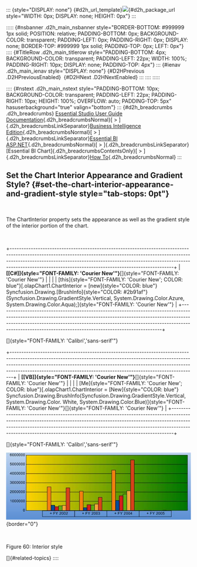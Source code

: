 ::: {style="DISPLAY: none"}
[](ms-xhelp:///?Id=d2h_url_template){#d2h_url_template}![](!package_url!){#d2h_package_url style="WIDTH: 0px; DISPLAY: none; HEIGHT: 0px"}
:::

::::: {#nsbanner .d2h_main_nsbanner style="BORDER-BOTTOM: #999999 1px solid; POSITION: relative; PADDING-BOTTOM: 0px; BACKGROUND-COLOR: transparent; PADDING-LEFT: 0px; PADDING-RIGHT: 0px; DISPLAY: none; BORDER-TOP: #999999 1px solid; PADDING-TOP: 0px; LEFT: 0px"}
:::: {#TitleRow .d2h_main_titlerow style="PADDING-BOTTOM: 4px; BACKGROUND-COLOR: transparent; PADDING-LEFT: 22px; WIDTH: 100%; PADDING-RIGHT: 10px; DISPLAY: none; PADDING-TOP: 4px"}
::: {#ienav .d2h_main_ienav style="DISPLAY: none"}
[](ms-xhelp:///?Id=29e66ab4-cb59-4812-aed7-e18501b190fa){#D2HPrevious .D2HPreviousEnabled}  [](ms-xhelp:///?Id=ee89bf8e-c758-4918-a5c6-30f02ba8ab2c){#D2HNext .D2HNextEnabled}
:::
::::
:::::

:::: {#nstext .d2h_main_nstext style="PADDING-BOTTOM: 10px; BACKGROUND-COLOR: transparent; PADDING-LEFT: 22px; PADDING-RIGHT: 10px; HEIGHT: 100%; OVERFLOW: auto; PADDING-TOP: 5px" hasuserbackground="true" valign="bottom"}
::: {#d2h_breadcrumbs .d2h_breadcrumbs}
[Essential Studio User Guide Documentation](ms-xhelp:///?Id=12457748-09e3-4d74-a240-8e049cedf030){.d2h_breadcrumbsNormal}[ \> ]{.d2h_breadcrumbsLinkSeparator}[Business Intelligence Edition](ms-xhelp:///?Id=fdf33dd8-62b2-47b9-ad7b-fc50e590bca5){.d2h_breadcrumbsNormal}[ \> ]{.d2h_breadcrumbsLinkSeparator}[Essential BI ASP.NET](ms-xhelp:///?Id=99c6694e-59c3-4c59-abb5-ce9ce9a948bc){.d2h_breadcrumbsNormal}[ \> ]{.d2h_breadcrumbsLinkSeparator}[Essential BI Chart]{.d2h_breadcrumbsContentsOnly}[ \> ]{.d2h_breadcrumbsLinkSeparator}[How To](ms-xhelp:///?Id=af7cbbbd-bb44-4eac-b709-969d57baee73){.d2h_breadcrumbsNormal}
:::

## Set the Chart Interior Appearance and Gradient Style? {#set-the-chart-interior-appearance-and-gradient-style style="tab-stops: 0pt"}

 

The ChartInterior property sets the appearance as well as the gradient style of the interior portion of the chart.

 

+---------------------------------------------------------------------------------------------------------------------------------------------------------------------------------------------------------------------------------------------------------------------------------------------------------------+
| **[\[C#\]]{style="FONT-FAMILY: 'Courier New'"}**[]{style="FONT-FAMILY: 'Courier New'"}                                                                                                                                                                                                                        |
|                                                                                                                                                                                                                                                                                                               |
| [this]{style="FONT-FAMILY: 'Courier New'; COLOR: blue"}[.olapChart1.ChartInterior = [new]{style="COLOR: blue"} Syncfusion.Drawing.[BrushInfo]{style="COLOR: #2b91af"}(Syncfusion.Drawing.GradientStyle.Vertical, System.Drawing.Color.Azure, System.Drawing.Color.Aqua);]{style="FONT-FAMILY: 'Courier New'"} |
+---------------------------------------------------------------------------------------------------------------------------------------------------------------------------------------------------------------------------------------------------------------------------------------------------------------+

[]{style="FONT-FAMILY: 'Calibri','sans-serif'"} 

+-------------------------------------------------------------------------------------------------------------------------------------------------------------------------------------------------------------------------------------------------------------------------------------------------------------------------+
| **[\[VB\]]{style="FONT-FAMILY: 'Courier New'"}**[]{style="FONT-FAMILY: 'Courier New'"}                                                                                                                                                                                                                                  |
|                                                                                                                                                                                                                                                                                                                         |
| [Me]{style="FONT-FAMILY: 'Courier New'; COLOR: blue"}[.olapChart1.ChartInterior = [New]{style="COLOR: blue"} Syncfusion.Drawing.BrushInfo(Syncfusion.Drawing.GradientStyle.Vertical, System.Drawing.Color. White, System.Drawing.Color.Blue)]{style="FONT-FAMILY: 'Courier New'"}[]{style="FONT-FAMILY: 'Courier New'"} |
+-------------------------------------------------------------------------------------------------------------------------------------------------------------------------------------------------------------------------------------------------------------------------------------------------------------------------+

[]{style="FONT-FAMILY: 'Calibri','sans-serif'"} 

![Description: C:\\Users\\Hari\\Pictures\\OlapChart\\Interior Style.png](ImagesExt/image48_64.jpg){border="0"}

 

Figure 60: Interior style

[]{#related-topics}
::::
